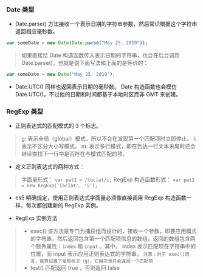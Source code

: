 ### Date 类型

- Date.parse() 方法接收一个表示日期的字符串参数，然后常识根据这个字符串返回相应毫秒数。

```javascript
var someDate = new Date(Date.parse("May 25, 2019")); 
```

>如果直接给 Date 构造函数传入表示日期的字符串，也会在后台调用  Date.parse()，也就是说下面写法和上面的是等价的：

```javascript
var someDate = new Date("May 25, 2019"); 
```

- Date.UTC() 同样也返回表示日期的毫秒数。 Date 构造函数也会模仿 Date.UTC()，不过他的日期和时间都基于本地时区而非 GMT 来创建。

### RegExp 类型

-  正则表达式的匹配模式的 3 个标志。

>g: 表示全局（global）模式，所以不会在发现第一个匹配项时立即停止。
>i: 表示不区分大小写模式。
>m: 表示多行模式，即在到达一行文本末尾时还会继续查找下一行中是否存在与模式匹配的项。

- 定义正则表达式的两种方式：

>字面量形式： ```var pat1 = /[bc]at/i;```
>RegExp 构造函数形式： ```var pat2 = new RegExp('[bc]at', 'i');```

- es5 明确规定，使用正则表达式字面量必须像直接调用 RegExp 构造函数一样，每次都创建新的 RegExp 实例。

- RegExp 实例方法

> * exec() 该方法是专门为捕获组而设计的，接收一个参数，即要应用模式的字符串，然后返回包含第一个匹配项信息的数组，返回的数组包含两个额外属性：```index``` 和 ```input``` 。其中， index 表示匹配项在字符串中的位置，而 input 表示应用正则表达式的字符串。 ```注意：对于 exec()而言，就算设置了全局标志（g），它每次也只会返回一个匹配项```
> * test() 匹配返回 true ，否则返回 false
